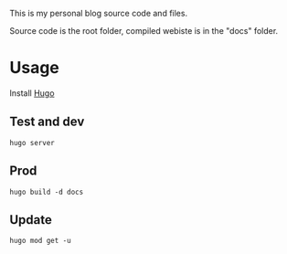 This is my personal blog source code and files.

Source code is the root folder, compiled webiste is in the "docs" folder.

# Usage

Install [Hugo](https://gohugo.io/)

## Test and dev

```shell
hugo server
```

## Prod

```shell
hugo build -d docs
```

## Update

```shell
hugo mod get -u
```
